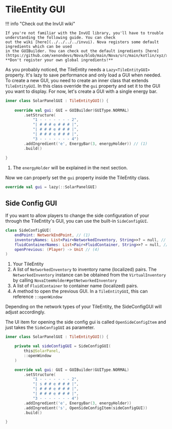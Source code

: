 # TileEntity GUI

!!! info "Check out the InvUI wiki"

    If you're not familiar with the InvUI library, you'll have to trouble understanding the following guide. You can check
    out the wiki [here](../../../../invui). Nova registers some default ingredients which can be used
    in the GUIBuilder. You can check out the default ingredients [here](https://github.com/xenondevs/Nova/blob/main/Nova/src/main/kotlin/xyz/xenondevs/nova/ui/GlobalStructureIngredients.kt).
    **Don't register your own global ingredients!**

As you probably noticed, the TileEntity needs a ``Lazy<TileEntityGUI>`` property. It's lazy to save performance and only
load a GUI when needed. To create a new GUI, you need to create an inner class that extends ``TileEntityGUI``. In this
class override the ``gui`` property and set it to the GUI you want to display. For now, let's create a GUI with a single
energy bar.

```kotlin
inner class SolarPanelGUI : TileEntityGUI() {
    
    override val gui: GUI = GUIBuilder(GUIType.NORMAL)
        .setStructure(
            "1 - - - - - - - 2",
            "| # # # e # # # |",
            "| # # # e # # # |",
            "| # # # e # # # |",
            "3 - - - - - - - 4")
        .addIngredient('e', EnergyBar(3, energyHolder)) // (1)
        .build()
    
}
```

1. The ``energyHolder`` will be explained in the next section.

Now we can properly set the ``gui`` property inside the TileEntity class.

```kotlin
override val gui = lazy(::SolarPanelGUI)
```

## Side Config GUI

If you want to allow players to change the side configuration of your through the TileEntity's GUI, you can use the
built-in `SideConfigGUI`.

```kotlin title="SideConfigGUI Constructor"
class SideConfigGUI(
    endPoint: NetworkEndPoint, // (1)
    inventoryNames: List<Pair<NetworkedInventory, String>>? = null, // (2)
    fluidContainerNames: List<Pair<FluidContainer, String>>? = null, // (3)
    openPrevious: (Player) -> Unit // (4)
) 
```

1. Your TileEntity
2. A list of `NetworkedInventory` to inventory name (localized) pairs. The `NetworkedInventory` instance can be obtained
    from the `VirtualInventory` by calling `NovaItemHolder#getNetworkedInventory`
3. A list of `FluidContainer` to container name (localized) pairs.
4. A method to open the previous GUI. In a `TileEntityGUI`, this can reference `::openWindow`

Depending on the network types of your TileEntity, the SideConfigGUI will adjust accordingly.

The UI item for opening the side config gui is called `OpenSideConfigItem` and just takes the `SideConfigGUI` as parameter.

```kotlin
inner class SolarPanelGUI : TileEntityGUI() {

    private val sideConfigGUI = SideConfigGUI(
        this@SolarPanel,
        ::openWindow
    )

    override val gui: GUI = GUIBuilder(GUIType.NORMAL)
        .setStructure(
            "1 - - - - - - - 2",
            "| s # # e # # # |",
            "| # # # e # # # |",
            "| # # # e # # # |",
            "3 - - - - - - - 4")
        .addIngredient('e', EnergyBar(3, energyHolder))
        .addIngredient('s', OpenSideConfigItem(sideConfigGUI))
        .build()

}
```